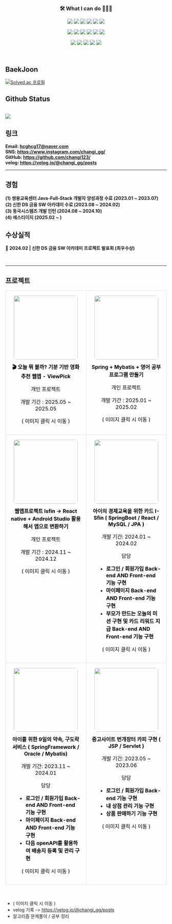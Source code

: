 <h3 align="center">🛠 What I can do 👨🏻‍💻</h3>



<!--======== 로고 ========-->
<!-- backend -->
<p align="center">
  <img src="https://img.shields.io/badge/Java-007396?style=for-the-badge&logo=java&logoColor=white" />
  <img src="https://img.shields.io/badge/junit5-25A162?style=for-the-badge&logo=junit5&logoColor=white">
  <img src="https://img.shields.io/badge/spring-6DB33F?style=for-the-badge&logo=spring&logoColor=white">
  <img src="https://img.shields.io/badge/springboot-6DB33F?style=for-the-badge&logo=springboot&logoColor=white">
  <img src="https://img.shields.io/badge/mysql-4479A1?style=for-the-badge&logo=mysql&logoColor=white">
  <img src="https://img.shields.io/badge/oracle-F80000?style=for-the-badge&logo=oracle&logoColor=white">
</p>


<!-- front -->  
<p align="center">
  <img src="https://img.shields.io/badge/thymeleaf-005F0F?style=for-the-badge&logo=thymeleaf&logoColor=white">
  <img src="https://img.shields.io/badge/javascript-F7DF1E?style=for-the-badge&logo=javascript&logoColor=black">
  <img src="https://img.shields.io/badge/jquery-0769AD?style=for-the-badge&logo=jquery&logoColor=white">
  <img src="https://img.shields.io/badge/html5-E34F26?style=for-the-badge&logo=html5&logoColor=white">
  <img src="https://img.shields.io/badge/css3-1572B6?style=for-the-badge&logo=css3&logoColor=white">
  <img src="https://img.shields.io/badge/react-444444?style=for-the-badge&logo=react">
</p>
<!-- 개발환경 & DataBase --> 
<p align="center">
  <img src="https://img.shields.io/badge/github-181717?style=for-the-badge&logo=github&logoColor=white">
  <img src="https://img.shields.io/badge/eclipse ide-2C2255?style=for-the-badge&logo=eclipseide&logoColor=white"> 
  <img src="https://img.shields.io/badge/visualstudiocode-007ACC?style=for-the-badge&logo=visualstudiocode&logoColor=white"> 
  <img src="https://img.shields.io/badge/gradle-02303A?style=for-the-badge&logo=gradle&logoColor=white"> 
  <img src="https://img.shields.io/badge/apachemaven-C71A36?style=for-the-badge&logo=apachemaven&logoColor=white"> 
</p>

<br>

## BaekJoon
[![Solved.ac
프로필](http://mazassumnida.wtf/api/v2/generate_badge?boj=hcghcg17)](https://solved.ac/hcghcg17)

## Github Status

<br>

  <a href="https://github.com/changi123">
    <img src="https://github-readme-stats.vercel.app/api/top-langs/?username=changi123&layout=compact&hide=javascript,html,scss" />
  </a>
  
<br>

## 링크
**Email: [hcghcg17@naver.com](mailto:hcghcg17@naver.com)**
<br/>
**SNS: <https://www.instagram.com/changi_gg/>**
<br/>
**GitHub: <https://github.com/changi123/>**
<br/>
**velog: <https://velog.io/@changi_gg/posts>**

---

## 경험
**(1) 쌍용교육센터 Java-Full-Stack 개발자 양성과정 수료 (2023.01 ~ 2023.07)**
<br/>
**(2) 신한 DS 금융 SW 아카데미 수료 (2023.08 ~ 2024.02)**
<br>
**(3) 동국시스템즈 개발 인턴 (2024.08 ~ 2024.10)**
<br>
**(4) 에스티이지 (2025.02 ~ )**
<br>
## 수상실적
**🥇 2024.02 | 신한 DS 금융 SW 아카데미 프로젝트 발표회 (최우수상)**

<br>


--- 

## 프로젝트

<table>
  <tr>
    <td align="center" style="padding:15px; vertical-align: top; width: 50%; border: 1px solid #ddd;">
      <a href="https://github.com/changi123/viewpick" style="text-decoration:none; color: black;">
        <img src="https://github.com/user-attachments/assets/d1077025-470f-4978-ba9b-7c278f996237" width="200" height="200" style="object-fit:cover; border-radius:8px;" />
        <p style="margin-top:10px; font-weight:bold;">🎬 오늘 뭐 볼까? 기분 기반 영화 추천 웹앱 - ViewPick</p>
        <p>개인 프로젝트</p>
        <p>개발 기간 : 2025.05 ~ 2025.05</p>
        <p>( 이미지 클릭 시 이동 )</p>
      </a>
    </td>
    <td align="center" style="padding:15px; vertical-align: top; width: 50%; border: 1px solid #ddd;">
      <a href="https://github.com/changi123/study" style="text-decoration:none; color: black;">
        <img src="https://github.com/user-attachments/assets/1c84e964-95f1-4355-8ed1-6c7021efbc9c" width="200" height="200" style="object-fit:cover; border-radius:8px;" />
        <p style="margin-top:10px; font-weight:bold;">Spring + Mybatis + 영어 공부 프로그램 만들기</p>
        <p>개인 프로젝트</p>
        <p>개발 기간 : 2025.01 ~ 2025.02</p>
        <p>( 이미지 클릭 시 이동 )</p>
      </a>
    </td>
  </tr>

  <tr>
    <td align="center" style="padding:15px; vertical-align: top; border: 1px solid #ddd;">
      <a href="https://github.com/changi123/isfin-app" style="text-decoration:none; color: black;">
        <img src="https://github.com/user-attachments/assets/c1542b8d-970b-49ad-889e-ea57b15ec895" width="200" height="200" style="object-fit:cover; border-radius:8px;" />
        <p style="margin-top:10px; font-weight:bold;">웹앱프로젝트 Isfin -> React native + Android Studio 활용해서 앱으로 변환하기</p>
        <p>개인 프로젝트</p>
        <p>개발 기간 : 2024.11 ~ 2024.12</p>
        <p>( 이미지 클릭 시 이동 )</p>
      </a>
    </td>
    <td align="center" style="padding:15px; vertical-align: top; border: 1px solid #ddd;">
      <a href="https://github.com/I-Sfin" style="text-decoration:none; color: black;">
        <img src="https://avatars.githubusercontent.com/u/157471821?s=200&v=4" width="200" height="200" style="object-fit:cover; border-radius:8px;" />
        <p style="margin-top:10px; font-weight:bold;">아이의 경제교육을 위한 카드 I-Sfin ( SpringBoot / React / MySQL / JPA )</p>
        <p>개발 기간: 2024.01 ~ 2024.02</p>
        <p>담당</p>
        <ul style="text-align: left; margin-left: 20px; margin-top: 5px;">
          <li><strong>로그인 / 회원가입 Back-end AND Front-end 기능 구현</strong></li>
          <li><strong>마이페이지 Back-end AND Front-end 기능 구현</strong></li>
          <li><strong>부모가 만드는 오늘의 미션 구현 및 카드 리워드 지급 Back-end AND Front-end 기능 구현</strong></li>
        </ul>
        <p>( 이미지 클릭 시 이동 )</p>
      </a>
    </td>
  </tr>

  <tr>
    <td align="center" style="padding:15px; vertical-align: top; border: 1px solid #ddd;">
      <a href="https://github.com/changi123/9dorak" style="text-decoration:none; color: black;">
        <img src="https://github.com/changi123/changi123/assets/133079671/94865e16-3f42-40e0-ad6f-2195c6b7827a" width="200" height="200" style="object-fit:cover; border-radius:8px;" />
        <p style="margin-top:10px; font-weight:bold;">아이를 위한 9일의 약속, 구도락 서비스 ( SpringFramework / Oracle / Mybatis)</p>
        <p>개발 기간: 2023.11 ~ 2024.01</p>
        <p>담당</p>
        <ul style="text-align: left; margin-left: 20px; margin-top: 5px;">
          <li><strong>로그인 / 회원가입 Back-end AND Front-end 기능 구현</strong></li>
          <li><strong>마이페이지 Back-end AND Front-end 기능 구현</strong></li>
          <li><strong>다음 openAPI를 활용하여 배송지 등록 및 관리 구현</strong></li>
        </ul>
        <p>( 이미지 클릭 시 이동 )</p>
      </a>
    </td>
    <td align="center" style="padding:15px; vertical-align: top; border: 1px solid #ddd;">
      <a href="https://github.com/changi123/JSP-Servlet_Project" style="text-decoration:none; color: black;">
        <img src="https://play-lh.googleusercontent.com/_gp-eWsqbTR5GvMXnHCIxEazoLPQSlHY4Uv-ZQln0jYsUSRReQb_fzpNwKbhd82R6-4=w240-h480-rw" width="200" height="200" style="object-fit:cover; border-radius:8px;" />
        <p style="margin-top:10px; font-weight:bold;">중고사이트 번개장터 카피 구현 ( JSP / Servlet )</p>
        <p>개발 기간: 2023.05 ~ 2023.06</p>
        <p>담당</p>
        <ul style="text-align: left; margin-left: 20px; margin-top: 5px;">
          <li><strong>로그인 / 회원가입 Back-end 기능 구현</strong></li>
          <li><strong>내 상점 관리 기능 구현</strong></li>
          <li><strong>상품 판매하기 기능 구현</strong></li>
        </ul>
        <p>( 이미지 클릭 시 이동 )</p>
      </a>
    </td>
  </tr>
</table>

<br>

* ( 이미지 클릭 시 이동 )
* velog 기록 -> https://velog.io/@changi_gg/posts
* 알고리즘 문제풀이 / 공부 정리
